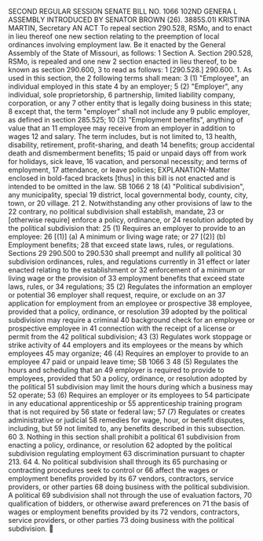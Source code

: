 SECOND REGULAR SESSION
SENATE BILL NO. 1066
102ND GENERA L ASSEMBLY
INTRODUCED BY SENATOR BROWN (26).
3885S.01I KRISTINA MARTIN, Secretary
AN ACT
To repeal section 290.528, RSMo, and to enact in lieu thereof one new section relating to the
preemption of local ordinances involving employment law.
Be it enacted by the General Assembly of the State of Missouri, as follows:
1 Section A. Section 290.528, RSMo, is repealed and one new
2 section enacted in lieu thereof, to be known as section 290.600,
3 to read as follows:
1 [290.528.] 290.600. 1. As used in this section, the
2 following terms shall mean:
3 (1) "Employee", an individual employed in this state
4 by an employer;
5 (2) "Employer", any individual, sole proprietorship,
6 partnership, limited liability company, corporation, or any
7 other entity that is legally doing business in this state;
8 except that, the term "employer" shall not include any
9 public employer, as defined in section 285.525;
10 (3) "Employment benefits", anything of value that an
11 employee may receive from an employer in addition to wages
12 and salary. The term includes, but is not limited to,
13 health, disability, retirement, profit-sharing, and death
14 benefits; group accidental death and dismemberment benefits;
15 paid or unpaid days off from work for holidays, sick leave,
16 vacation, and personal necessity; and terms of employment,
17 attendance, or leave policies;
EXPLANATION-Matter enclosed in bold-faced brackets [thus] in this bill is not enacted
and is intended to be omitted in the law.
SB 1066 2
18 (4) "Political subdivision", any municipality, special
19 district, local governmental body, county, city, town, or
20 village.
21 2. Notwithstanding any other provisions of law to the
22 contrary, no political subdivision shall establish, mandate,
23 or [otherwise require] enforce a policy, ordinance, or
24 resolution adopted by the political subdivision that:
25 (1) Requires an employer to provide to an employee:
26 [(1)] (a) A minimum or living wage rate; or
27 [(2)] (b) Employment benefits;
28 that exceed state laws, rules, or regulations. Sections
29 290.500 to 290.530 shall preempt and nullify all political
30 subdivision ordinances, rules, and regulations currently in
31 effect or later enacted relating to the establishment or
32 enforcement of a minimum or living wage or the provision of
33 employment benefits that exceed state laws, rules, or
34 regulations;
35 (2) Regulates the information an employer or potential
36 employer shall request, require, or exclude on an
37 application for employment from an employee or prospective
38 employee, provided that a policy, ordinance, or resolution
39 adopted by the political subdivision may require a criminal
40 background check for an employee or prospective employee in
41 connection with the receipt of a license or permit from the
42 political subdivision;
43 (3) Regulates work stoppage or strike activity of
44 employers and its employees or the means by which employees
45 may organize;
46 (4) Requires an employer to provide to an employee
47 paid or unpaid leave time;
SB 1066 3
48 (5) Regulates the hours and scheduling that an
49 employer is required to provide to employees, provided that
50 a policy, ordinance, or resolution adopted by the political
51 subdivision may limit the hours during which a business may
52 operate;
53 (6) Requires an employer or its employees to
54 participate in any educational apprenticeship or
55 apprenticeship training program that is not required by
56 state or federal law;
57 (7) Regulates or creates administrative or judicial
58 remedies for wage, hour, or benefit disputes, including, but
59 not limited to, any benefits described in this subsection.
60 3. Nothing in this section shall prohibit a political
61 subdivision from enacting a policy, ordinance, or resolution
62 adopted by the political subdivision regulating employment
63 discrimination pursuant to chapter 213.
64 4. No political subdivision shall through its
65 purchasing or contracting procedures seek to control or
66 affect the wages or employment benefits provided by its
67 vendors, contractors, service providers, or other parties
68 doing business with the political subdivision. A political
69 subdivision shall not through the use of evaluation factors,
70 qualification of bidders, or otherwise award preferences on
71 the basis of wages or employment benefits provided by its
72 vendors, contractors, service providers, or other parties
73 doing business with the political subdivision.
